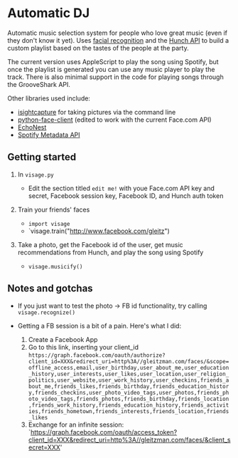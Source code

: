 Automatic DJ
================================

Automatic music selection system for people
who love great music (even if they don't know it yet). Uses [facial recognition](http://developers.face.com/) and the [Hunch API](http://hunch.com/developers) to build a custom playlist based on the tastes of the people at the party.

The current version uses AppleScript to play the song using Spotify, but once the playlist is generated you can use any music player to play the track. There is also minimal support in the code for playing songs through the GrooveShark API.

Other libraries used include:

* [isightcapture](http://www.intergalactic.de/pages/iSight.html) for taking pictures via the command line
* [python-face-client](https://github.com/Kami/python-face-client) (edited to work with the current Face.com API)
* [EchoNest](http://code.google.com/p/pyechonest/)
* [Spotify Metadata API](http://developer.spotify.com/en/metadata-api/overview/)


Getting started
---------------

1. In `visage.py`
   * Edit the section titled `edit me!` with youe Face.com API key and secret, Facebook session key, Facebook ID, and Hunch auth token

2. Train your friends' faces
   * `import visage`
   * `visage.train("http://www.facebook.com/gleitz")

4. Take a photo, get the Facebook id of the user, get music recommendations from Hunch, and play the song using Spotify
   * `visage.musicify()`

Notes and gotchas
-----------------

* If you just want to test the photo -> FB id functionality, try calling `visage.recognize()`

* Getting a FB session is a bit of a pain. Here's what I did:
  1. Create a Facebook App
  2. Go to this link, inserting your client_id `https://graph.facebook.com/oauth/authorize?client_id=XXX&redirect_uri=http%3A//gleitzman.com/faces/&scope=offline_access,email,user_birthday,user_about_me,user_education_history,user_interests,user_likes,user_location,user_religion_politics,user_website,user_work_history,user_checkins,friends_about_me,friends_likes,friends_birthday,friends_education_history,friends_checkins,user_photo_video_tags,user_photos,friends_photo_video_tags,friends_photos,friends_birthday,friends_location,friends_work_history,friends_education_history,friends_activities,friends_hometown,friends_interests,friends_location,friends_likes`
  3. Exchange for an infinite session: `https://graph.facebook.com/oauth/access_token?client_id=XXX&redirect_uri=http%3A//gleitzman.com/faces/&client_secret=XXX'